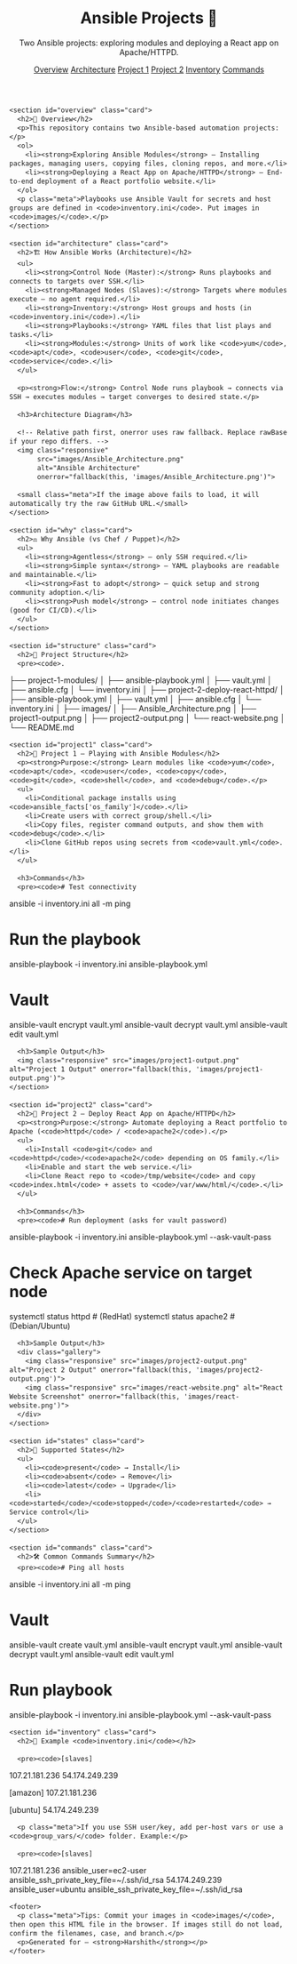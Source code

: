 
<body>
  <div class="wrap">
    <header>
      <div>
        <h1>Ansible Projects 🚀</h1>
        <p class="lead">Two Ansible projects: exploring modules and deploying a React app on Apache/HTTPD.</p>
        <nav>
          <a class="chip" href="#overview">Overview</a>
          <a class="chip" href="#architecture">Architecture</a>
          <a class="chip" href="#project1">Project 1</a>
          <a class="chip" href="#project2">Project 2</a>
          <a class="chip" href="#inventory">Inventory</a>
          <a class="chip" href="#commands">Commands</a>
        </nav>
      </div>
    </header>

    <section id="overview" class="card">
      <h2>📌 Overview</h2>
      <p>This repository contains two Ansible-based automation projects:</p>
      <ol>
        <li><strong>Exploring Ansible Modules</strong> — Installing packages, managing users, copying files, cloning repos, and more.</li>
        <li><strong>Deploying a React App on Apache/HTTPD</strong> — End-to-end deployment of a React portfolio website.</li>
      </ol>
      <p class="meta">Playbooks use Ansible Vault for secrets and host groups are defined in <code>inventory.ini</code>. Put images in <code>images/</code>.</p>
    </section>

    <section id="architecture" class="card">
      <h2>🏗️ How Ansible Works (Architecture)</h2>
      <ul>
        <li><strong>Control Node (Master):</strong> Runs playbooks and connects to targets over SSH.</li>
        <li><strong>Managed Nodes (Slaves):</strong> Targets where modules execute — no agent required.</li>
        <li><strong>Inventory:</strong> Host groups and hosts (in <code>inventory.ini</code>).</li>
        <li><strong>Playbooks:</strong> YAML files that list plays and tasks.</li>
        <li><strong>Modules:</strong> Units of work like <code>yum</code>, <code>apt</code>, <code>user</code>, <code>git</code>, <code>service</code>.</li>
      </ul>

      <p><strong>Flow:</strong> Control Node runs playbook → connects via SSH → executes modules → target converges to desired state.</p>

      <h3>Architecture Diagram</h3>

      <!-- Relative path first, onerror uses raw fallback. Replace rawBase if your repo differs. -->
      <img class="responsive" 
           src="images/Ansible_Architecture.png" 
           alt="Ansible Architecture"
           onerror="fallback(this, 'images/Ansible_Architecture.png')">

      <small class="meta">If the image above fails to load, it will automatically try the raw GitHub URL.</small>
    </section>

    <section id="why" class="card">
      <h2>⚖️ Why Ansible (vs Chef / Puppet)</h2>
      <ul>
        <li><strong>Agentless</strong> — only SSH required.</li>
        <li><strong>Simple syntax</strong> — YAML playbooks are readable and maintainable.</li>
        <li><strong>Fast to adopt</strong> — quick setup and strong community adoption.</li>
        <li><strong>Push model</strong> — control node initiates changes (good for CI/CD).</li>
      </ul>
    </section>

    <section id="structure" class="card">
      <h2>📂 Project Structure</h2>
      <pre><code>.
├── project-1-modules/
│   ├── ansible-playbook.yml
│   ├── vault.yml
│   ├── ansible.cfg
│   └── inventory.ini
│
├── project-2-deploy-react-httpd/
│   ├── ansible-playbook.yml
│   ├── vault.yml
│   ├── ansible.cfg
│   └── inventory.ini
│
├── images/
│   ├── Ansible_Architecture.png
│   ├── project1-output.png
│   ├── project2-output.png
│   └── react-website.png
│
└── README.md
</code></pre>
    </section>

    <section id="project1" class="card">
      <h2>🔹 Project 1 — Playing with Ansible Modules</h2>
      <p><strong>Purpose:</strong> Learn modules like <code>yum</code>, <code>apt</code>, <code>user</code>, <code>copy</code>, <code>git</code>, <code>shell</code>, and <code>debug</code>.</p>
      <ul>
        <li>Conditional package installs using <code>ansible_facts['os_family']</code>.</li>
        <li>Create users with correct group/shell.</li>
        <li>Copy files, register command outputs, and show them with <code>debug</code>.</li>
        <li>Clone GitHub repos using secrets from <code>vault.yml</code>.</li>
      </ul>

      <h3>Commands</h3>
      <pre><code># Test connectivity
ansible -i inventory.ini all -m ping

# Run the playbook
ansible-playbook -i inventory.ini ansible-playbook.yml

# Vault
ansible-vault encrypt vault.yml
ansible-vault decrypt vault.yml
ansible-vault edit vault.yml
</code></pre>

      <h3>Sample Output</h3>
      <img class="responsive" src="images/project1-output.png" alt="Project 1 Output" onerror="fallback(this, 'images/project1-output.png')">
    </section>

    <section id="project2" class="card">
      <h2>🔹 Project 2 — Deploy React App on Apache/HTTPD</h2>
      <p><strong>Purpose:</strong> Automate deploying a React portfolio to Apache (<code>httpd</code> / <code>apache2</code>).</p>
      <ul>
        <li>Install <code>git</code> and <code>httpd</code>/<code>apache2</code> depending on OS family.</li>
        <li>Enable and start the web service.</li>
        <li>Clone React repo to <code>/tmp/website</code> and copy <code>index.html</code> + assets to <code>/var/www/html/</code>.</li>
      </ul>

      <h3>Commands</h3>
      <pre><code># Run deployment (asks for vault password)
ansible-playbook -i inventory.ini ansible-playbook.yml --ask-vault-pass

# Check Apache service on target node
systemctl status httpd   # (RedHat)
systemctl status apache2 # (Debian/Ubuntu)
</code></pre>

      <h3>Sample Output</h3>
      <div class="gallery">
        <img class="responsive" src="images/project2-output.png" alt="Project 2 Output" onerror="fallback(this, 'images/project2-output.png')">
        <img class="responsive" src="images/react-website.png" alt="React Website Screenshot" onerror="fallback(this, 'images/react-website.png')">
      </div>
    </section>

    <section id="states" class="card">
      <h2>📖 Supported States</h2>
      <ul>
        <li><code>present</code> → Install</li>
        <li><code>absent</code> → Remove</li>
        <li><code>latest</code> → Upgrade</li>
        <li><code>started</code>/<code>stopped</code>/<code>restarted</code> → Service control</li>
      </ul>
    </section>

    <section id="commands" class="card">
      <h2>🛠️ Common Commands Summary</h2>
      <pre><code># Ping all hosts
ansible -i inventory.ini all -m ping

# Vault
ansible-vault create vault.yml
ansible-vault encrypt vault.yml
ansible-vault decrypt vault.yml
ansible-vault edit vault.yml

# Run playbook
ansible-playbook -i inventory.ini ansible-playbook.yml --ask-vault-pass
</code></pre>
    </section>

    <section id="inventory" class="card">
      <h2>🔎 Example <code>inventory.ini</code></h2>

      <pre><code>[slaves]
107.21.181.236
54.174.249.239

[amazon]
107.21.181.236

[ubuntu]
54.174.249.239
</code></pre>

      <p class="meta">If you use SSH user/key, add per-host vars or use a <code>group_vars/</code> folder. Example:</p>

      <pre><code>[slaves]
107.21.181.236 ansible_user=ec2-user ansible_ssh_private_key_file=~/.ssh/id_rsa
54.174.249.239 ansible_user=ubuntu   ansible_ssh_private_key_file=~/.ssh/id_rsa
</code></pre>
    </section>

    <footer>
      <p class="meta">Tips: Commit your images in <code>images/</code>, then open this HTML file in the browser. If images still do not load, confirm the filenames, case, and branch.</p>
      <p>Generated for — <strong>Harshith</strong></p>
    </footer>
  </div>

  <script>
    // Fallback logic: try the raw GitHub URL if the relative path fails.
    // IMPORTANT: Replace values below if your username/repo/branch differ.
    const rawBase = "https://raw.githubusercontent.com/harshith6322/Ansbile-projects/main/"; // <--- update if needed

    function fallback(imgEl, relPath){
      if (imgEl.dataset.fallbackAttempted) return;
      imgEl.dataset.fallbackAttempted = "1";
      const filename = relPath.split('/').pop();
      imgEl.src = rawBase + "images/" + filename;
    }

    // Optional: add click-to-open-fullsize for images
    document.querySelectorAll('img.responsive').forEach(img=>{
      img.style.cursor = 'pointer';
      img.addEventListener('click', ()=> window.open(img.src, '_blank'));
    });
  </script>
</body>
</html>
